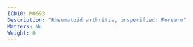 ```yaml
---
ICD10: M0693
Description: "Rheumatoid arthritis, unspecified: Forearm"
Matters: No
Weight: 0
---
```


